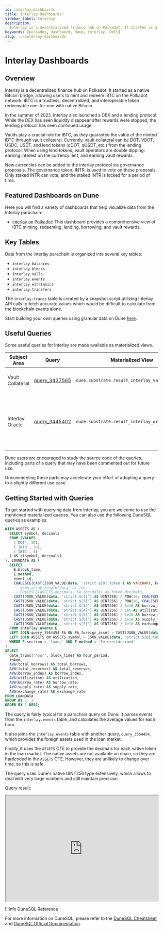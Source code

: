 ```yaml
---
id: interlay-dashboards
title: Interlay Dashboards
sidebar_label: Interlay
description:
  Interlay is a decentralized finance hub on Polkadot. It started as a native Bitcoin bridge,
keywords: [polkadot, dashboard, dune, interlay, DeFi]
slug: ../interlay-dashboards
---
```


# Interlay Dashboards

## Overview

Interlay is a decentralized finance hub on Polkadot. It started as a native Bitcoin bridge, allowing
users to mint and redeem iBTC on the Polkadot network. iBTC is a trustless, decentralized, and
interoperable token redeemable one-for-one with native Bitcoin.

In the summer of 2023, Interlay also launched a DEX and a lending protocol. While the DEX has seen
liquidity disappear after rewards were stopped, the lending protocol has seen continued usage.

Vaults play a crucial role for iBTC, as they guarantee the value of the minted iBTC through vault
collateral. Currently, vault collateral can be DOT, VDOT, USDC, USDT, and lend tokens (qDOT, qUSDT,
etc.) from the lending protocol. When using lend tokens, vault operators are double dipping: earning
interest on the currency lent, and earning vault rewards.

New currencies can be added to the Interlay protocol via governance proposals. The governance token,
INTR, is used to vote on these proposals. Only staked INTR can vote, and the staked INTR is locked
for a period of time.

## Featured Dashboards on Dune

Here you will find a variety of dashboards that help visualize data from the Interlay parachain:

- [interlay on Polkadot](https://dune.com/substrate/polkadot-interlay): This dashboard provides a
  comprehensive view of iBTC minting, redeeming, lending, borrowing, and vault rewards.

## Key Tables

Data from the interlay parachain is organized into several key tables:

- `interlay.balances`
- `interlay.blocks`
- `interlay.calls`
- `interlay.events`
- `interlay.extrinsics`
- `interlay.transfers`

The `interlay.traces` table is created by a snapshot script utilizing Interlay API calls to fetch
accurate values which would be difficult to calculate from the blockchain events alone.

Start building your own queries using granular data on Dune
[here](https://dune.com/queries?category=canonical&namespace=interlay).

## Useful Queries

Some useful queries for Interlay are made available as materialized views.

| Subject Area     | Query                                             | Materialized View                               | Description                                                                |
| ---------------- | ------------------------------------------------- | ----------------------------------------------- | -------------------------------------------------------------------------- |
| Vault Collateral | [query_3437565](https://dune.com/queries/3437565) | `dune.substrate.result_interlay_vault_creation` | Provides vaults and their collateral.                                      |
| Interlay Oracle  | [query_3445402](https://dune.com/queries/3445402) | `dune.substrate.result_interlay_oracle`         | Provides hourly oracle values for all currencies present on the parachain. |

Dune users are encouraged to study the source code of the queries, including parts of a query that
may have been commented out for future use.

Uncommenting these parts may accelerate your effort of adopting a query to a slightly different use
case.

## Getting Started with Queries

To get started with querying data from Interlay, you are welcome to use the mentioned materialized
queries. You can also use the following DuneSQL queries as examples:

```sql title="Interlay Loan Market Data" showLineNumbers
WITH ASSETS AS (
  SELECT symbol, decimals
  FROM (VALUES
    ('DOT', 10),
    ('INTR', 10),
    ('IBTC', 8)
  ) AS t(symbol, decimals)
), LOANDATA AS (
  SELECT
    E.block_time,
    E.method,
    event_id,
    COALESCE(CAST(JSON_VALUE(data, 'strict $[0].token') AS VARCHAR), FA.symbol) AS token,
    -- json_array_length(data) as len,
    -- COALESCE(ASSETS.decimals, FA.decimals) as token_decimals,
    CAST(JSON_VALUE(data, 'strict $[1]') AS UINT256) / POW(10, COALESCE(ASSETS.decimals, FA.decimals)) AS total_borrows,
    CAST(JSON_VALUE(data, 'strict $[2]') AS UINT256) / POW(10, COALESCE(ASSETS.decimals, FA.decimals)) AS total_reserves,
    CAST(JSON_VALUE(data, 'strict $[3]') AS UINT256) / 1e18 AS borrow_index,
    CAST(JSON_VALUE(data, 'strict $[4]') AS UINT256) / 1e6 AS utilization,
    CAST(JSON_VALUE(data, 'strict $[5]') AS UINT256) / 1e18 AS borrow_rate,
    CAST(JSON_VALUE(data, 'strict $[6]') AS UINT256) / 1e18 AS supply_rate,
    CAST(JSON_VALUE(data, 'strict $[7]') AS UINT256) / 1e18 AS exchange_rate
  FROM interlay.events E
  LEFT JOIN query_3564454 FA ON FA.foreign_asset = CAST(JSON_VALUE(data, 'strict $[0].foreignAsset') AS INT)
  LEFT JOIN ASSETS ON ASSETS.symbol = JSON_VALUE(data, 'strict $[0].token')
  WHERE E.section = 'loans' AND E.method = 'InterestAccrued'
)
SELECT
  date_trunc('hour', block_time) AS hour_period,
  token,
  AVG(total_borrows) AS total_borrows,
  AVG(total_reserves) AS total_reserves,
  AVG(borrow_index) AS borrow_index,
  AVG(utilization) AS utilization,
  AVG(borrow_rate) AS borrow_rate,
  AVG(supply_rate) AS supply_rate,
  AVG(exchange_rate) AS exchange_rate
FROM LOANDATA
GROUP BY 1, 2
ORDER BY 1 DESC;


```

The query is fairly typical for a parachain query on Dune. It parses events from the
`interlay.events` table, and calculates the average values for each hour.

It also joins the `interlay.events` table with another query, `query_3564454`, which provides the
foreign assets used in the loan market.

Finally, it uses the `ASSETS` CTE to provide the decimals for each native token in the loan market.
The native assets are not available on chain, so they are hardcoded in the `ASSETS` CTE. However,
they are unlikely to change over time, so this is safe.

The query uses Dune's native UINT256 type extensively, which allows to deal with very large numbers
and still maintain precision.

Query result:

<iframe src="https://dune.com/embeds/3574287/6017896/" height="350" width="100%"></iframe>

!!!info DuneSQL Reference

For more information on DuneSQL, please refer to the [DuneSQL Cheatsheet](../dunesql-cheatsheet.md)
and
[DuneSQL Official Documentation](https://docs.dune.com/query-engine/Functions-and-operators/index).


